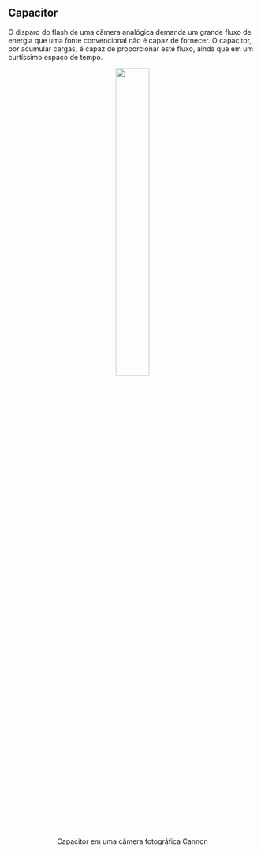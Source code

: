 ## Capacitor

<div class="normal">

O disparo do flash de uma câmera analógica demanda um grande fluxo de energia que uma fonte convencional não é capaz de fornecer. O capacitor, por acumular cargas, é capaz de proporcionar este fluxo, ainda que em um curtíssimo espaço de tempo.


<center>
<figure>
<img src="https://bp2.blogger.com/_1-RkxrYZ3JM/R0Y0kOvyVnI/AAAAAAAAAFc/mV_uXzjFbv8/w1200-h630-p-k-no-nu/flash+capacitor.jpg" width="40%">
<figcaption title="centered">
Capacitor em uma câmera fotográfica Cannon
</figcaption>
</figure>
</center>

</div>
